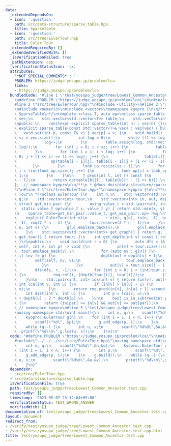 ```yaml
---
data:
  _extendedDependsOn:
  - icon: ':question:'
    path: src/data-structure/sparse_table.hpp
    title: SparseTable
  - icon: ':question:'
    path: src/tree/EulerTour.hpp
    title: Euler Tour
  _extendedRequiredBy: []
  _extendedVerifiedWith: []
  _isVerificationFailed: true
  _pathExtension: cpp
  _verificationStatusIcon: ':x:'
  attributes:
    '*NOT_SPECIAL_COMMENTS*': ''
    PROBLEM: https://judge.yosupo.jp/problem/lca
    links:
    - https://judge.yosupo.jp/problem/lca
  bundledCode: "#line 1 \"test/yosupo_judge/tree/Lowest_Common_Ancestor.test.cpp\"\
    \n#define PROBLEM \"https://judge.yosupo.jp/problem/lca\"\n\n#include<iostream>\n\
    #line 2 \"src/tree/EulerTour.hpp\"\n#include <utility>\n#line 2 \"src/data-structure/sparse_table.hpp\"\
    \n#include <numeric>\n#include <vector>\nnamespace kyopro {\n\n/**\n * @brief\
    \ SparseTable\n*/\ntemplate <class T, auto op>\nclass sparse_table {\n    std::vector<T>\
    \ vec;\n    std::vector<std::vector<T>> table;\n    std::vector<int> look_up;\n\
    \npublic:\n    constexpr explicit sparse_table(int n) : vec(n) {}\n    constexpr\
    \ explicit sparse_table(const std::vector<T>& vec) : vec(vec) { build(); }\n \
    \   void set(int p, const T& v) { vec[p] = v; }\n    void build() {\n        int\
    \ sz = vec.size();\n        int log = 0;\n        while ((1 << log) <= sz) {\n\
    \            log++;\n        }\n        table.assign(log, std::vector<T>(1 <<\
    \ log));\n        for (int i = 0; i < sz; i++) {\n            table[0][i] = vec[i];\n\
    \        }\n        for (int i = 1; i < log; i++) {\n            for (int j =\
    \ 0; j + (1 << i) <= (1 << log); j++) {\n                table[i][j] =\n     \
    \               op(table[i - 1][j], table[i - 1][j + (1 << (i - 1))]);\n     \
    \       }\n        }\n        look_up.resize(sz + 1);\n        for (int i = 2;\
    \ i < (int)look_up.size(); i++) {\n            look_up[i] = look_up[i >> 1] +\
    \ 1;\n        }\n    }\n\n    T prod(int l, int r) const {\n        int b = look_up[r\
    \ - l];\n        return op(table[b][l], table[b][r - (1 << b)]);\n    }\n};\n\
    };  // namespace kyopro\n\n/**\n * @docs docs/data-structure/sparse_table.md\n\
    */\n#line 4 \"src/tree/EulerTour.hpp\"\nnamespace kyopro {\n\n/**\n * @brief Euler\
    \ Tour\n */\nclass EulerTour {\n    int n;\n    std::vector<std::vector<int>>\
    \ g;\n    std::vector<int> tour;\n    std::vector<int> in, out, depth;\n\n   \
    \ struct get_min_pair {\n        using value_t = std::pair<int, int>;\n      \
    \  static value_t op(value_t x, value_t y) { return std::min(x, y); }\n    };\n\
    \n    sparse_table<get_min_pair::value_t, get_min_pair::op> rmq;\n\npublic:\n\
    \    explicit EulerTour(int n)\n        : n(n), g(n), in(n, -1), out(n, -1), depth(n,\
    \ -1), rmq(2 * n - 1) {\n        tour.reserve(2 * n - 1);\n    }\n    void add_edge(int\
    \ u, int v) {\n        g[u].emplace_back(v);\n        g[v].emplace_back(u);\n\
    \    }\n    std::vector<std::vector<int>> get_graph() { return g; }\n    std::vector<int>\
    \ get_tour() { return tour; }\n    int get_depth(int v) const { return depth[v];\
    \ }\n\npublic:\n    void build(int r = 0) {\n        auto dfs = [&](const auto&\
    \ self, int v, int p) -> void {\n            in[v] = tour.size();\n          \
    \  tour.emplace_back(v);\n            for (auto nv : g[v]) {\n               \
    \ if (nv != p) {\n                    depth[nv] = depth[v] + 1;\n            \
    \        self(self, nv, v);\n                    tour.emplace_back(v);\n     \
    \           }\n            }\n            out[v] = tour.size() - 1;\n        };\n\
    \        dfs(dfs, r, -1);\n        for (int i = 0; i < (int)tour.size(); i++)\
    \ {\n            rmq.set(i, {depth[tour[i]], tour[i]});\n        }\n        rmq.build();\n\
    \    }\n\n    std::pair<int, int> idx(int v) { return {in[v], out[v]}; }\n   \
    \ int lca(int v, int u) {\n        if (in[v] > in[u] + 1) {\n            std::swap(u,\
    \ v);\n        }\n        return rmq.prod(in[v], in[u] + 1).second;\n    }\n\n\
    \    int dist(int v, int u) {\n        int p = lca(v, u);\n        return depth[v]\
    \ + depth[u] - 2 * depth[p];\n    }\n\n    bool is_in_subtree(int par, int v)\
    \ {\n        return (in[par] <= in[v] && out[v] <= out[par]);\n    }\n};\n}; \
    \ // namespace kyopro\n#line 5 \"test/yosupo_judge/tree/Lowest_Common_Ancestor.test.cpp\"\
    \nusing namespace std;\nint main(){\n    int n, q;\n    scanf(\"%d%d\",&n,&q);\n\
    \    kyopro::EulerTour g(n);\n    for (int i = 1; i < n; i++) {\n        int p;\n\
    \        scanf(\"%d\", &p);\n        g.add_edge(p, i);\n    }\n    g.build();\n\
    \    while (q--) {\n        int u, v;\n        scanf(\"%d%d\",&u,&v);\n      \
    \  printf(\"%d\\n\",g.lca(u, v));\n    }\n}\n"
  code: "#define PROBLEM \"https://judge.yosupo.jp/problem/lca\"\n\n#include<iostream>\n\
    #include\"../../../src/tree/EulerTour.hpp\"\nusing namespace std;\nint main(){\n\
    \    int n, q;\n    scanf(\"%d%d\",&n,&q);\n    kyopro::EulerTour g(n);\n    for\
    \ (int i = 1; i < n; i++) {\n        int p;\n        scanf(\"%d\", &p);\n    \
    \    g.add_edge(p, i);\n    }\n    g.build();\n    while (q--) {\n        int\
    \ u, v;\n        scanf(\"%d%d\",&u,&v);\n        printf(\"%d\\n\",g.lca(u, v));\n\
    \    }\n}"
  dependsOn:
  - src/tree/EulerTour.hpp
  - src/data-structure/sparse_table.hpp
  isVerificationFile: true
  path: test/yosupo_judge/tree/Lowest_Common_Ancestor.test.cpp
  requiredBy: []
  timestamp: '2023-05-07 23:12:04+09:00'
  verificationStatus: TEST_WRONG_ANSWER
  verifiedWith: []
documentation_of: test/yosupo_judge/tree/Lowest_Common_Ancestor.test.cpp
layout: document
redirect_from:
- /verify/test/yosupo_judge/tree/Lowest_Common_Ancestor.test.cpp
- /verify/test/yosupo_judge/tree/Lowest_Common_Ancestor.test.cpp.html
title: test/yosupo_judge/tree/Lowest_Common_Ancestor.test.cpp
---
```

